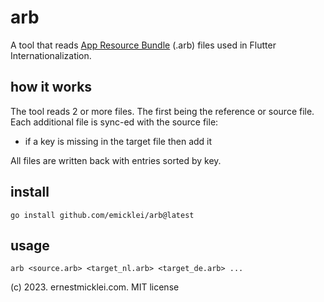 # arb

A tool that reads [App Resource Bundle](https://github.com/google/app-resource-bundle) (.arb) files used in Flutter Internationalization.

## how it works

The tool reads 2 or more files.
The first being the reference or source file.
Each additional file is sync-ed with the source file:

- if a key is missing in the target file then add it 

All files are written back with entries sorted by key.

## install

    go install github.com/emicklei/arb@latest

## usage

    arb <source.arb> <target_nl.arb> <target_de.arb> ...


(c) 2023. ernestmicklei.com. MIT license